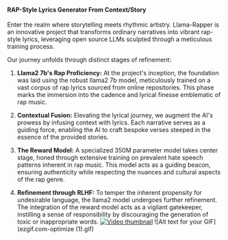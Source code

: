 #### RAP-Style Lyrics Generator From Context/Story
 

Enter the realm where storytelling meets rhythmic artistry. Llama-Rapper is an innovative project that transforms ordinary narratives into vibrant rap-style lyrics, leveraging open source LLMs sculpted through a meticulous training process.

Our journey unfolds through distinct stages of refinement:

1. **Llama2 7b's Rap Proficiency:** At the project's inception, the foundation was laid using the robust llama2 7b model, meticulously trained on a vast corpus of rap lyrics sourced from online repositories. This phase marks the immersion into the cadence and lyrical finesse emblematic of rap music.

2. **Contextual Fusion:** Elevating the lyrical journey, we augment the AI's prowess by infusing context with lyrics. Each narrative serves as a guiding force, enabling the AI to craft bespoke verses steeped in the essence of the provided stories.

3. **The Reward Model:** A specialized 350M parameter model takes center stage, honed through extensive training on prevalent hate speech patterns inherent in rap music. This model acts as a guiding beacon, ensuring authenticity while respecting the nuances and cultural aspects of the rap genre.

4. **Refinement through RLHF:** To temper the inherent propensity for undesirable language, the llama2 model undergoes further refinement. The integration of the reward model acts as a vigilant gatekeeper, instilling a sense of responsibility by discouraging the generation of toxic or inappropriate words.
[![Video thumbnail](https://img.youtube.com/vi/VIDEO_ID/0.jpg)](https://youtu.be/v6-qTlTr_ZQ)
![Alt text for your GIF](ezgif.com-optimize (1).gif)



 

